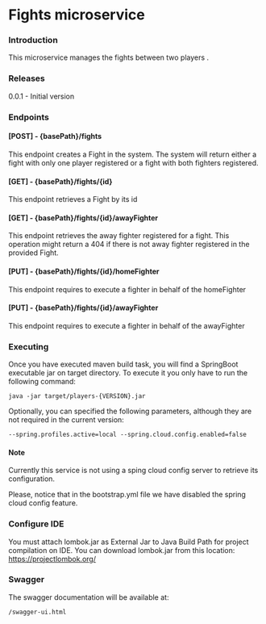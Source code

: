 Fights microservice 
============================================

### Introduction

This microservice manages the fights between two players . 

### Releases

0.0.1 - Initial version


### Endpoints

#### [POST] - {basePath}/fights

This endpoint creates a Fight in the system. The system will return either a fight with only one player registered or a fight with both fighters registered.

#### [GET] - {basePath}/fights/{id}

This endpoint retrieves a Fight by its id 	

#### [GET] - {basePath}/fights/{id}/awayFighter

This endpoint retrieves the away fighter registered for a fight. This operation might return a 404 if there is not away fighter registered in the provided Fight.
	
#### [PUT] - {basePath}/fights/{id}/homeFighter

This endpoint requires to execute a fighter in behalf of the homeFighter

#### [PUT] - {basePath}/fights/{id}/awayFighter

This endpoint requires to execute a fighter in behalf of the awayFighter

  	
### Executing

Once you have executed maven build task, you will find a SpringBoot executable jar on target directory. To execute it you only have to run the following command:
		
	java -jar target/players-{VERSION}.jar

Optionally, you can specified the following parameters, although they are not required in the current version:

	--spring.profiles.active=local --spring.cloud.config.enabled=false
	

#### Note

Currently this service is not using a sping cloud config server to retrieve its configuration.

Please, notice that in the bootstrap.yml file we have disabled the spring cloud config feature.


### Configure IDE

You must attach lombok.jar as External Jar to Java Build Path for project compilation on IDE. 
You can download lombok.jar from this location: https://projectlombok.org/ 


### Swagger

The swagger documentation will be available at:

	/swagger-ui.html
	
